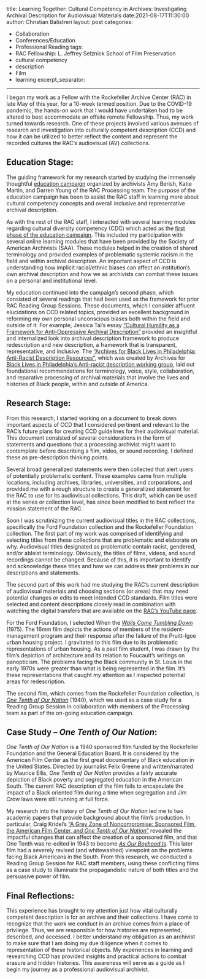 title: Learning Together: Cultural Competency in Archives: Investigating Archival Description for Audiovisual Materials
date:2021-08-17T11:30:00
author: Christian Balistreri
layout: post
categories:
- Collaboration
- Conferences/Education
- Professional Reading
tags:
- RAC Fellowship: L. Jeffrey Selznick School of Film Preservation
- cultural competency
- description
- Film
- learning
excerpt_separator: <!--more-->
---
I began my work as a Fellow with the Rockefeller Archive Center (RAC) in late May of this year, for a 10-week termed position. Due to the COVID-19 pandemic, the hands-on work that I would have undertaken had to be altered to best accommodate an offsite remote Fellowship. Thus, my work turned towards research. One of these projects involved various avenues of research and investigation into culturally competent description (CCD) and how it can be utilized to better reflect the content and represent the recorded cultures the RAC’s audiovisual (AV) collections. 
<!--more-->

## Education Stage: 

The guiding framework for my research started by studying the immensely thoughtful [education campaign](https://blog.rockarch.org/cultural-competency-in-archives-planning-an-education-campaign) organized by archivists Amy Berish, Katie Martin, and Darren Young of the RAC Processing team. The purpose of the education campaign has been to assist the RAC staff in learning more about cultural competency concepts and overall inclusive and representative archival description.

As with the rest of the RAC staff, I interacted with several learning modules regarding cultural diversity competency (CDC) which acted as the [first phase of the education campaign](https://blog.rockarch.org/cultural-competency-in-archives-phase-one-of-the-education-campaign). This included my participation with several online learning modules that have been provided by the Society of American Archivists (SAA). These modules helped in the creation of shared terminology and provided examples of problematic systemic racism in the field and within archival description. An important aspect of CCD is understanding how implicit racial/ethnic biases can affect an institution’s own archival description and how we as archivists can combat these issues on a personal and institutional level. 

My education continued into the campaign’s second phase, which consisted of several readings that had been used as the framework for prior RAC Reading Group Sessions. These documents, which I consider affluent elucidations on CCD related topics, provided an excellent background in reforming my own personal unconscious biases both within the field and outside of it. For example, Jessica Tai’s essay [“Cultural Humility as a Framework for Anti-Oppressive Archival Description”](https://journals.litwinbooks.com/index.php/jclis/article/view/120) provided an insightful and internalized look into archival description framework to produce redescription and new description, a framework that is transparent, representative, and inclusive. The [“Archives for Black Lives in Philadelphia: Anti-Racist Description Resources”](https://archivesforblacklives.files.wordpress.com/2019/10/ardr_final.pdf), which was created by Archives for [Black Lives in Philadelphia’s Anti-racist description working group](https://archivesforblacklives.wordpress.com/), laid out foundational recommendations for terminology, voice, style, collaboration, and reparative processing of archival materials that involve the lives and histories of Black people, within and outside of America.

## Research Stage: 

From this research, I started working on a document to break down important aspects of CCD that I considered pertinent and relevant to the RAC’s future plans for creating CCD guidelines for their audiovisual material. This document consisted of several considerations in the form of statements and questions that a processing archivist might want to contemplate before describing a film, video, or sound recording. I defined these as pre-description thinking points. 

Several broad generalized statements were then collected that alert users of potentially problematic content. These examples came from multiple locations, including archives, libraries, universities, and corporations, and provided me with a rough structure to create a generalized statement for the RAC to use for its audiovisual collections. This draft, which can be used at the series or collection level, has since been modified to best reflect the mission statement of the RAC. 

Soon I was scrutinizing the current audiovisual titles in the RAC collections, specifically the Ford Foundation collection and the Rockefeller Foundation collection. The first part of my work was comprised of identifying and selecting titles from these collections that are problematic and elaborate on why. Audiovisual titles designated as problematic contain racist, gendered, and/or ableist terminology. Obviously, the titles of films, videos, and sound recordings cannot be changed. Because of this, it is important to identify and acknowledge these titles and how we can address their problems in our descriptions and statements. 

The second part of this work had me studying the RAC’s current description of audiovisual materials and choosing sections (or areas) that may need potential changes or edits to meet intended CCD standards. Film titles were selected and content descriptions closely read in combination with watching the digital transfers that are available on the [RAC’s YouTube page](https://www.youtube.com/user/RockefellerArchive). 

For the Ford Foundation, I selected When the [*Walls Come Tumbling Down*](https://www.youtube.com/watch?v=nObz5EiyEdA&list=PL5KSvh0W2h9aQR9_bubIUnF-co51fmbu_&index=5) (1975). The 16mm film depicts the actions of members of the resident-management program and their response after the failure of the Pruitt-Igoe urban housing project. I gravitated to this film due to its problematic representations of urban housing. As a past film student, I was drawn by the film’s depiction of architecture and its relation to Foucault’s writings on panopticism. The problems facing the Black community in St. Louis in the early 1970s were greater than what is being represented in the film. It’s these representations that caught my attention as I inspected potential areas for redescription. 

The second film, which comes from the Rockefeller Foundation collection, is [*One Tenth of Our Nation*](https://www.youtube.com/watch?v=oKX9UzsWkqc&list=PL5KSvh0W2h9YyNGRjORMS1ywQBhB3bX7L&index=2) (1940), which we used as a case study for a Reading Group Session in collaboration with members of the Processing team as part of the on-going education campaign. 

## Case Study – *One Tenth of Our Nation*: 

*One Tenth of Our Nation* is a 1940 sponsored film funded by the Rockefeller Foundation and the General Education Board. It is considered by the American Film Center as the first great documentary of Black education in the United States. Directed by journalist Felix Greene and written/narrated by Maurice Ellis, *One Tenth of Our Nation* provides a fairly accurate depiction of Black poverty and segregated education in the American South. The current RAC description of the film fails to encapsulate the impact of a Black oriented film during a time when segregation and Jim Crow laws were still running at full force. 

My research into the history of *One Tenth of Our Nation* led me to two academic papers that provide background about the film’s production. In particular, Craig Kridel’s [“A Grey Zone of Noncompromise: Sponsored Film, the American Film Center, and *One Tenth of Our Nation*”](https://www.jstor.org/stable/10.2979/filmhistory.31.3.05) revealed the impactful changes that can affect the creation of a sponsored film, and that One Tenth was re-edited in 1943 to become [*As Our Boyhood Is*](https://www.youtube.com/watch?v=JzhApvrlvdU). This later film had a severely revised (and whitewashed) viewpoint on the problems facing Black Americans in the South. From this research, we conducted a Reading Group Session for RAC staff members, using these conflicting films as a case study to illuminate the propagandistic nature of both titles and the persuasive power of film.

## Final Reflections: 

This experience has brought to my attention just how vital culturally competent description is for an archive and their collections. I have come to recognize that the work we conduct in an archive comes from a place of privilege. Thus, we are responsible for how histories are represented, described, and accessed. I better understand my obligation as an archivist to make sure that I am doing my due diligence when it comes to representation of these historical objects. My experiences in learning and researching CCD has provided insights and practical actions to combat erasure and hidden histories. This awareness will serve as a guide as I begin my journey as a professional audiovisual archivist.
